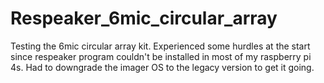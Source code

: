 # Respeaker_6mic_circular_array
Testing the 6mic circular array kit. Experienced some hurdles at the start since respeaker program couldn't be installed in most of my raspberry pi 4s. Had to downgrade the imager OS to the legacy version to get it going.
